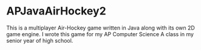 # APJavaAirHockey2
This is a multiplayer Air-Hockey game written in Java along with its own 2D game engine. I wrote this game for my AP Computer Science A class in my senior year of high school.
